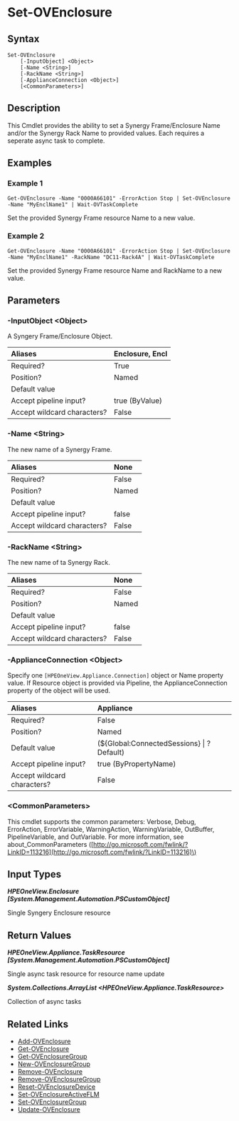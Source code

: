 ﻿---
description: Rename Synergy Frame Name or Rack Name.
---

# Set-OVEnclosure

## Syntax

```text
Set-OVEnclosure
    [-InputObject] <Object>
    [-Name <String>]
    [-RackName <String>]
    [-ApplianceConnection <Object>]
    [<CommonParameters>]
```

## Description

This Cmdlet provides the ability to set a Synergy Frame/Enclosure Name and/or the Synergy Rack Name to provided values.  Each requires a seperate async task to complete.

## Examples

###  Example 1 

```text
Get-OVEnclosure -Name "0000A66101" -ErrorAction Stop | Set-OVEnclosure -Name "MyEnclName1" | Wait-OVTaskComplete
```

Set the provided Synergy Frame resource Name to a new value.

###  Example 2 

```text
Get-OVEnclosure -Name "0000A66101" -ErrorAction Stop | Set-OVEnclosure -Name "MyEnclName1" -RackName "DC11-Rack4A" | Wait-OVTaskComplete
```

Set the provided Synergy Frame resource Name and RackName to a new value.

## Parameters

### -InputObject &lt;Object&gt;

A Syngery Frame/Enclosure Object.

| Aliases | Enclosure, Encl |
| :--- | :--- |
| Required? | True |
| Position? | Named |
| Default value |  |
| Accept pipeline input? | true (ByValue) |
| Accept wildcard characters? | False |

### -Name &lt;String&gt;

The new name of a Synergy Frame.

| Aliases | None |
| :--- | :--- |
| Required? | False |
| Position? | Named |
| Default value |  |
| Accept pipeline input? | false |
| Accept wildcard characters? | False |

### -RackName &lt;String&gt;

The new name of ta Synergy Rack.

| Aliases | None |
| :--- | :--- |
| Required? | False |
| Position? | Named |
| Default value |  |
| Accept pipeline input? | false |
| Accept wildcard characters? | False |

### -ApplianceConnection &lt;Object&gt;

Specify one `[HPEOneView.Appliance.Connection]` object or Name property value. If Resource object is provided via Pipeline, the ApplianceConnection property of the object will be used.

| Aliases | Appliance |
| :--- | :--- |
| Required? | False |
| Position? | Named |
| Default value | (${Global:ConnectedSessions} &vert; ? Default) |
| Accept pipeline input? | true (ByPropertyName) |
| Accept wildcard characters? | False |

### &lt;CommonParameters&gt;

This cmdlet supports the common parameters: Verbose, Debug, ErrorAction, ErrorVariable, WarningAction, WarningVariable, OutBuffer, PipelineVariable, and OutVariable. For more information, see about\_CommonParameters \([http://go.microsoft.com/fwlink/?LinkID=113216](http://go.microsoft.com/fwlink/?LinkID=113216)\)

## Input Types

_**HPEOneView.Enclosure [System.Management.Automation.PSCustomObject]**_

Single Syngery Enclosure resource

## Return Values

_**HPEOneView.Appliance.TaskResource [System.Management.Automation.PSCustomObject]**_

Single async task resource for resource name update

_**System.Collections.ArrayList <HPEOneView.Appliance.TaskResource>**_

Collection of async tasks

## Related Links

* [Add-OVEnclosure](add-ovenclosure.md)
* [Get-OVEnclosure](get-ovenclosure.md)
* [Get-OVEnclosureGroup](get-ovenclosuregroup.md)
* [New-OVEnclosureGroup](new-ovenclosuregroup.md)
* [Remove-OVEnclosure](remove-ovenclosure.md)
* [Remove-OVEnclosureGroup](remove-ovenclosuregroup.md)
* [Reset-OVEnclosureDevice](reset-ovenclosuredevice.md)
* [Set-OVEnclosureActiveFLM](set-ovenclosureactiveflm.md)
* [Set-OVEnclosureGroup](set-ovenclosuregroup.md)
* [Update-OVEnclosure](update-ovenclosure.md)

